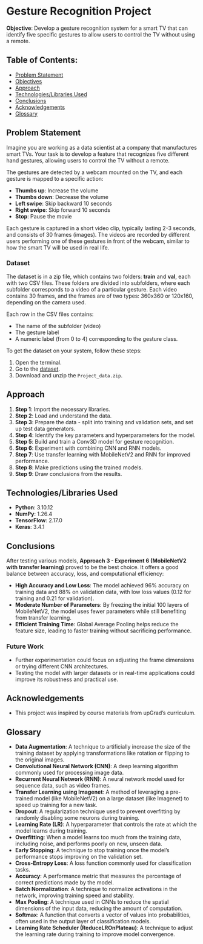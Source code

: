 # Gesture Recognition Project

**Objective**: Develop a gesture recognition system for a smart TV that can identify five specific gestures to allow users to control the TV without using a remote.

## Table of Contents:
- [Problem Statement](#problem-statement)
- [Objectives](#objectives)
- [Approach](#approach)
- [Technologies/Libraries Used](#technologieslibraries-used)
- [Conclusions](#conclusions)
- [Acknowledgements](#acknowledgements)
- [Glossary](#glossary)

## Problem Statement
Imagine you are working as a data scientist at a company that manufactures smart TVs. Your task is to develop a feature that recognizes five different hand gestures, allowing users to control the TV without a remote.

The gestures are detected by a webcam mounted on the TV, and each gesture is mapped to a specific action:
- **Thumbs up**: Increase the volume
- **Thumbs down**: Decrease the volume
- **Left swipe**: Skip backward 10 seconds
- **Right swipe**: Skip forward 10 seconds
- **Stop**: Pause the movie

Each gesture is captured in a short video clip, typically lasting 2-3 seconds, and consists of 30 frames (images). The videos are recorded by different users performing one of these gestures in front of the webcam, similar to how the smart TV will be used in real life.

### Dataset
The dataset is in a zip file, which contains two folders: **train** and **val**, each with two CSV files. These folders are divided into subfolders, where each subfolder corresponds to a video of a particular gesture. Each video contains 30 frames, and the frames are of two types: 360x360 or 120x160, depending on the camera used. 

Each row in the CSV files contains:
- The name of the subfolder (video)
- The gesture label
- A numeric label (from 0 to 4) corresponding to the gesture class.

To get the dataset on your system, follow these steps:
1. Open the terminal.
2. Go to the [dataset](https://drive.google.com/uc?id=1ehyrYBQ5rbQQe6yL4XbLWe3FMvuVUGiL).
3. Download and unzip the `Project_data.zip`.

## Approach
1. **Step 1**: Import the necessary libraries.
2. **Step 2**: Load and understand the data.
3. **Step 3**: Prepare the data - split into training and validation sets, and set up test data generators.
4. **Step 4**: Identify the key parameters and hyperparameters for the model.
5. **Step 5**: Build and train a Conv3D model for gesture recognition.
6. **Step 6**: Experiment with combining CNN and RNN models.
7. **Step 7**: Use transfer learning with MobileNetV2 and RNN for improved performance.
8. **Step 8**: Make predictions using the trained models.
9. **Step 9**: Draw conclusions from the results.

## Technologies/Libraries Used
- **Python**: 3.10.12
- **NumPy**: 1.26.4
- **TensorFlow**: 2.17.0
- **Keras**: 3.4.1

## Conclusions
After testing various models, **Approach 3 - Experiment 6 (MobileNetV2 with transfer learning)** proved to be the best choice. It offers a good balance between accuracy, loss, and computational efficiency:

- **High Accuracy and Low Loss**: The model achieved 96% accuracy on training data and 88% on validation data, with low loss values (0.12 for training and 0.21 for validation).
- **Moderate Number of Parameters**: By freezing the initial 100 layers of MobileNetV2, the model uses fewer parameters while still benefiting from transfer learning.
- **Efficient Training Time**: Global Average Pooling helps reduce the feature size, leading to faster training without sacrificing performance.

### Future Work
- Further experimentation could focus on adjusting the frame dimensions or trying different CNN architectures.
- Testing the model with larger datasets or in real-time applications could improve its robustness and practical use.

## Acknowledgements
- This project was inspired by course materials from upGrad’s curriculum.

## Glossary
- **Data Augmentation**: A technique to artificially increase the size of the training dataset by applying transformations like rotation or flipping to the original images.
- **Convolutional Neural Network (CNN)**: A deep learning algorithm commonly used for processing image data.
- **Recurrent Neural Network (RNN)**: A neural network model used for sequence data, such as video frames.
- **Transfer Learning using Imagenet**: A method of leveraging a pre-trained model (like MobileNetV2) on a large dataset (like Imagenet) to speed up training for a new task.
- **Dropout**: A regularization technique used to prevent overfitting by randomly disabling some neurons during training.
- **Learning Rate (LR)**: A hyperparameter that controls the rate at which the model learns during training.
- **Overfitting**: When a model learns too much from the training data, including noise, and performs poorly on new, unseen data.
- **Early Stopping**: A technique to stop training once the model’s performance stops improving on the validation set.
- **Cross-Entropy Loss**: A loss function commonly used for classification tasks.
- **Accuracy**: A performance metric that measures the percentage of correct predictions made by the model.
- **Batch Normalization**: A technique to normalize activations in the network, improving training speed and stability.
- **Max Pooling**: A technique used in CNNs to reduce the spatial dimensions of the input data, reducing the amount of computation.
- **Softmax**: A function that converts a vector of values into probabilities, often used in the output layer of classification models.
- **Learning Rate Scheduler (ReduceLROnPlateau)**: A technique to adjust the learning rate during training to improve model convergence.
